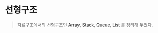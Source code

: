 # 선형구조
>자료구조에서의 선형구조인 [Array](array.md), [Stack](stack.md), [Queue](queue.md), [List](list.md) 를 정리해 두었다.